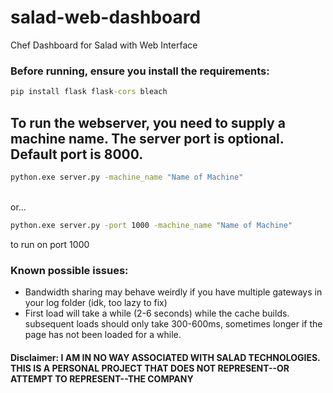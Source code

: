 # salad-web-dashboard
Chef Dashboard for Salad with Web Interface


### Before running, ensure you install the requirements:
```cmd
pip install flask flask-cors bleach
```

## To run the webserver, you need to supply a machine name. The server port is optional. Default port is 8000.

```cmd
python.exe server.py -machine_name "Name of Machine"
```
<br>
or...<br>

```cmd
python.exe server.py -port 1000 -machine_name "Name of Machine"
```
 to run on port 1000

### Known possible issues:
- Bandwidth sharing may behave weirdly if you have multiple gateways in your log folder (idk, too lazy to fix)
- First load will take a while (2-6 seconds) while the cache builds. subsequent loads should only take 300-600ms, sometimes longer if the page has not been loaded for a while.

#### Disclaimer: I AM IN NO WAY ASSOCIATED WITH SALAD TECHNOLOGIES. THIS IS A PERSONAL PROJECT THAT DOES NOT REPRESENT--OR ATTEMPT TO REPRESENT--THE COMPANY
